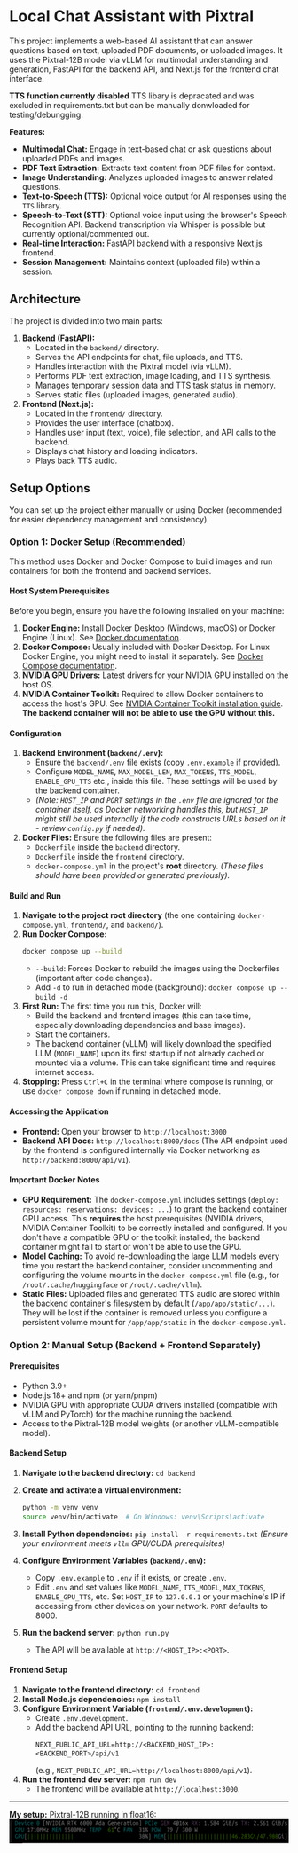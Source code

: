 # Local Chat Assistant with Pixtral

This project implements a web-based AI assistant that can answer questions based on text, uploaded PDF documents, or uploaded images. It uses the Pixtral-12B model via vLLM for multimodal understanding and generation, FastAPI for the backend API, and Next.js for the frontend chat interface.

**TTS function currently disabled**
TTS libary is depracated and was excluded in requirements.txt but can be manually donwloaded for testing/debungging.


**Features:**

* **Multimodal Chat:** Engage in text-based chat or ask questions about uploaded PDFs and images.
* **PDF Text Extraction:** Extracts text content from PDF files for context.
* **Image Understanding:** Analyzes uploaded images to answer related questions.
* **Text-to-Speech (TTS):** Optional voice output for AI responses using the `TTS` library.
* **Speech-to-Text (STT):** Optional voice input using the browser's Speech Recognition API. Backend transcription via Whisper is possible but currently optional/commented out.
* **Real-time Interaction:** FastAPI backend with a responsive Next.js frontend.
* **Session Management:** Maintains context (uploaded file) within a session.

## Architecture

The project is divided into two main parts:

1.  **Backend (FastAPI):**
    * Located in the `backend/` directory.
    * Serves the API endpoints for chat, file uploads, and TTS.
    * Handles interaction with the Pixtral model (via vLLM).
    * Performs PDF text extraction, image loading, and TTS synthesis.
    * Manages temporary session data and TTS task status in memory.
    * Serves static files (uploaded images, generated audio).
2.  **Frontend (Next.js):**
    * Located in the `frontend/` directory.
    * Provides the user interface (chatbox).
    * Handles user input (text, voice), file selection, and API calls to the backend.
    * Displays chat history and loading indicators.
    * Plays back TTS audio.

## Setup Options

You can set up the project either manually or using Docker (recommended for easier dependency management and consistency).


### Option 1: Docker Setup (Recommended)

This method uses Docker and Docker Compose to build images and run containers for both the frontend and backend services.

#### Host System Prerequisites

Before you begin, ensure you have the following installed on your machine:

1.  **Docker Engine:** Install Docker Desktop (Windows, macOS) or Docker Engine (Linux). See [Docker documentation](https://docs.docker.com/engine/install/).
2.  **Docker Compose:** Usually included with Docker Desktop. For Linux Docker Engine, you might need to install it separately. See [Docker Compose documentation](https://docs.docker.com/compose/install/).
3.  **NVIDIA GPU Drivers:** Latest drivers for your NVIDIA GPU installed on the host OS.
4.  **NVIDIA Container Toolkit:** Required to allow Docker containers to access the host's GPU. See [NVIDIA Container Toolkit installation guide](https://docs.nvidia.com/datacenter/cloud-native/container-toolkit/latest/install-guide.html). **The backend container will not be able to use the GPU without this.**

#### Configuration

1.  **Backend Environment (`backend/.env`):**
    * Ensure the `backend/.env` file exists (copy `.env.example` if provided).
    * Configure `MODEL_NAME`, `MAX_MODEL_LEN`, `MAX_TOKENS`, `TTS_MODEL`, `ENABLE_GPU_TTS` etc., inside this file. These settings will be used by the backend container.
    * *(Note: `HOST_IP` and `PORT` settings in the `.env` file are ignored for the container itself, as Docker networking handles this, but `HOST_IP` might still be used internally if the code constructs URLs based on it - review `config.py` if needed).*
2.  **Docker Files:** Ensure the following files are present:
    * `Dockerfile` inside the `backend` directory.
    * `Dockerfile` inside the `frontend` directory.
    * `docker-compose.yml` in the project's **root** directory.
    *(These files should have been provided or generated previously).*

#### Build and Run

1.  **Navigate to the project root directory** (the one containing `docker-compose.yml`, `frontend/`, and `backend/`).
2.  **Run Docker Compose:**
    ```bash
    docker compose up --build
    ```
    * `--build`: Forces Docker to rebuild the images using the Dockerfiles (important after code changes).
    * Add `-d` to run in detached mode (background): `docker compose up --build -d`
3.  **First Run:** The first time you run this, Docker will:
    * Build the backend and frontend images (this can take time, especially downloading dependencies and base images).
    * Start the containers.
    * The backend container (vLLM) will likely download the specified LLM (`MODEL_NAME`) upon its first startup if not already cached or mounted via a volume. This can take significant time and requires internet access.
4.  **Stopping:** Press `Ctrl+C` in the terminal where compose is running, or use `docker compose down` if running in detached mode.

#### Accessing the Application

* **Frontend:** Open your browser to `http://localhost:3000`
* **Backend API Docs:** `http://localhost:8000/docs` (The API endpoint used by the frontend is configured internally via Docker networking as `http://backend:8000/api/v1`).

#### Important Docker Notes

* **GPU Requirement:** The `docker-compose.yml` includes settings (`deploy: resources: reservations: devices: ...`) to grant the backend container GPU access. This **requires** the host prerequisites (NVIDIA drivers, NVIDIA Container Toolkit) to be correctly installed and configured. If you don't have a compatible GPU or the toolkit installed, the backend container might fail to start or won't be able to use the GPU.
* **Model Caching:** To avoid re-downloading the large LLM models every time you restart the backend container, consider uncommenting and configuring the volume mounts in the `docker-compose.yml` file (e.g., for `/root/.cache/huggingface` or `/root/.cache/vllm`).
* **Static Files:** Uploaded files and generated TTS audio are stored within the backend container's filesystem by default (`/app/app/static/...`). They will be lost if the container is removed unless you configure a persistent volume mount for `/app/app/static` in the `docker-compose.yml`.


### Option 2: Manual Setup (Backend + Frontend Separately)

#### Prerequisites 

* Python 3.9+
* Node.js 18+ and npm (or yarn/pnpm)
* NVIDIA GPU with appropriate CUDA drivers installed (compatible with vLLM and PyTorch) for the machine running the backend.
* Access to the Pixtral-12B model weights (or another vLLM-compatible model).

#### Backend Setup 

1.  **Navigate to the backend directory:** `cd backend` 
2.  **Create and activate a virtual environment:**
    ```bash
    python -m venv venv
    source venv/bin/activate  # On Windows: venv\Scripts\activate
    ```
    
3.  **Install Python dependencies:** `pip install -r requirements.txt` 
    *(Ensure your environment meets `vllm` GPU/CUDA prerequisites)*
4.  **Configure Environment Variables (`backend/.env`):**
    * Copy `.env.example` to `.env` if it exists, or create `.env`.
    * Edit `.env` and set values like `MODEL_NAME`, `TTS_MODEL`, `MAX_TOKENS`, `ENABLE_GPU_TTS`, etc. Set `HOST_IP` to `127.0.0.1` or your machine's IP if accessing from other devices on your network. `PORT` defaults to 8000.
5.  **Run the backend server:** `python run.py` 
    * The API will be available at `http://<HOST_IP>:<PORT>`.

#### Frontend Setup 

1.  **Navigate to the frontend directory:** `cd frontend` 
2.  **Install Node.js dependencies:** `npm install` 
3.  **Configure Environment Variable (`frontend/.env.development`):**
    * Create `.env.development`.
    * Add the backend API URL, pointing to the running backend:
        ```
        NEXT_PUBLIC_API_URL=http://<BACKEND_HOST_IP>:<BACKEND_PORT>/api/v1
        ```
        (e.g., `NEXT_PUBLIC_API_URL=http://localhost:8000/api/v1`).
4.  **Run the frontend dev server:** `npm run dev` 
    * The frontend will be available at `http://localhost:3000`.

---
**My setup:** 
Pixtral-12B running in float16:
![Pixtral-12B running in float16](./image.png)



